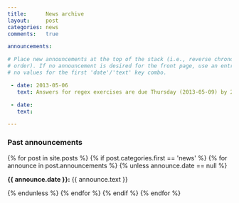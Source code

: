 ```yaml
---
title:      News archive
layout:     post
categories: news
comments:   true

announcements:

# Place new announcements at the top of the stack (i.e., reverse chronological
# order). If no announcement is desired for the front page, use an entry with
# no values for the first 'date'/'text' key combo.

 - date: 2013-05-06
   text: Answers for regex exercises are due Thursday (2013-05-09) by 2PM. This week we will cover the use of git (a version control system for keeping track of changes in your code). In preparation, be sure to do the short homework (which will be posted Tuesday) for this week before we meet.

 - date: 
   text: 

---
```


<h3>Past announcements</h3>

{% for post in site.posts %}
  {% if post.categories.first == 'news' %}
    {% for announce in post.announcements %}
      {% unless announce.date == null %}
<!-- The following line must not be indented. -->
<p><strong>{{ announce.date }}:</strong> {{ announce.text }}</p>
      {% endunless %}
    {% endfor %}
  {% endif %}
{% endfor %}
